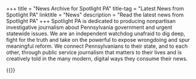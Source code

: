 +++
title = "News Archive for Spotlight PA"
title-tag = "Latest News from Spotlight PA"
linktitle = "News"
description = "Read the latest news from Spotlight PA"
+++
Spotlight PA is dedicated to producing nonpartisan investigative journalism about Pennsylvania government and urgent statewide issues. We are an independent watchdog unafraid to dig deep, fight for the truth and take on the powerful to expose wrongdoing and spur meaningful reform. We connect Pennsylvanians to their state, and to each other, through public service journalism that matters to their lives and is creatively told in the many modern, digital ways they consume their news.

{{<news-search>}}
